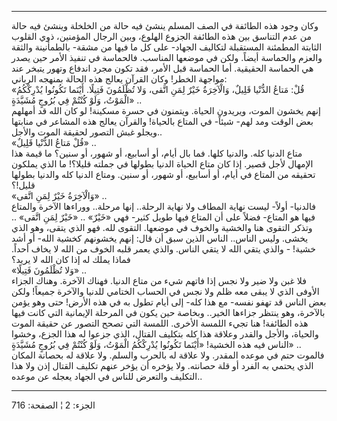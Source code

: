 ------------------------------------------------------------------------

وكان وجود هذه الطائفة في الصف المسلم ينشئ فيه حالة من الخلخلة وينشئ فيه
حالة من عدم التناسق بين هذه الطائفة الجزوع الهلوع، وبين الرجال المؤمنين،
ذوي القلوب الثابتة المطمئنة المستقبلة لتكاليف الجهاد- على كل ما فيها من
مشقة- بالطمأنينة والثقة والعزم والحماسة أيضاً. ولكن في موضعها المناسب.
فالحماسة في تنفيذ الأمر حين يصدر هي الحماسة الحقيقية. أما الحماسة قبل
الأمر، فقد تكون مجرد اندفاع وتهور يتبخر عند مواجهة الخطر! وكان القرآن
يعالج هذه الحالة بمنهجه الرباني:  
«قُلْ: مَتاعُ الدُّنْيا قَلِيلٌ، وَالْآخِرَةُ خَيْرٌ لِمَنِ اتَّقى، وَلا تُظْلَمُونَ فَتِيلًا. أَيْنَما
تَكُونُوا يُدْرِكْكُمُ الْمَوْتُ، وَلَوْ كُنْتُمْ فِي بُرُوجٍ مُشَيَّدَةٍ» ..  
إنهم يخشون الموت، ويريدون الحياة. ويتمنون في حسرة مسكينة! لو كان الله قد
أمهلهم بعض الوقت ومد لهم- شيئاً- في المتاع بالحياة! والقرآن يعالج هذه
المشاعر في منابتها ويجلو غبش التصور لحقيقة الموت والأجل..  
«قُلْ مَتاعُ الدُّنْيا قَلِيلٌ» ..  
متاع الدنيا كله. والدنيا كلها. فما بال أيام، أو أسابيع، أو شهور، أو
سنين؟ ما قيمة هذا الإمهال لأجل قصير. إذا كان متاع الحياة الدنيا بطولها
في جملته قليلا؟! ما الذي يملكون تحقيقه من المتاع في أيام، أو أسابيع، أو
شهور، أو سنين. ومتاع الدنيا كله والدنيا بطولها قليل!؟  
«وَالْآخِرَةُ خَيْرٌ لِمَنِ اتَّقى» ..  
فالدنيا- أولاً- ليست نهاية المطاف ولا نهاية الرحلة.. إنها مرحلة.. ووراءها
الآخرة والمتاع فيها هو المتاع- فضلاً على أن المتاع فيها طويل كثير- فهي
«خَيْرٌ» .. «خَيْرٌ لِمَنِ اتَّقى» .. وتذكر التقوى هنا والخشية والخوف في موضعها.
التقوى لله. فهو الذي يتقى، وهو الذي يخشى. وليس الناس.. الناس الذين سبق
أن قال: إنهم يخشونهم كخشية الله- أو أشد خشية! - والذي يتقي الله لا يتقي
الناس. والذي يعمر قلبه الخوف من الله لا يخاف أحداً. فماذا يملك له إذا كان
الله لا يريد؟  
«وَلا تُظْلَمُونَ فَتِيلًا» ..  
فلا غبن ولا ضير ولا نجس إذا فاتهم شيء من متاع الدنيا. فهناك الآخرة.
وهناك الجزاء الأوفى الذي لا يبقى معه ظلم ولا نجس في الحساب الختامي
للدنيا والآخرة جميعاً! ولكن بعض الناس قد تهفو نفسه- مع هذا كله- إلى أيام
تطول به في هذه الأرض! حتى وهو يؤمن بالآخرة، وهو ينتظر جزاءها الخير..
وبخاصة حين يكون في المرحلة الإيمانية التي كانت فيها هذه الطائفة! هنا
تجيء اللمسة الأخرى. اللمسة التي تصحح التصور عن حقيقة الموت والحياة،
والأجل والقدر وعلاقة هذا كله بتكليف القتال، الذي جزعوا له هذا الجزع،
وخشوا الناس فيه هذه الخشية! «أَيْنَما تَكُونُوا يُدْرِكْكُمُ الْمَوْتُ، وَلَوْ كُنْتُمْ فِي بُرُوجٍ
مُشَيَّدَةٍ» ..  
فالموت حتم في موعده المقدر. ولا علاقة له بالحرب والسلم. ولا علاقة له
بحصانة المكان الذي يحتمي به الفرد أو قلة حصانته. ولا يؤخره أن يؤخر عنهم
تكليف القتال إذن ولا هذا التكليف والتعرض للناس في الجهاد يعجله عن
موعده..

------------------------------------------------------------------------

الجزء: 2 ¦ الصفحة: 716
